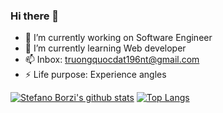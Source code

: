 ### Hi there 👋

- 🔭 I’m currently working on Software Engineer
- 🌱 I’m currently learning Web developer
- 📫 Inbox: truongquocdat196nt@gmail.com
- ⚡ Life purpose: Experience angles

[![Stefano Borzi's github stats](https://github-readme-stats.vercel.app/api?username=dat-truong196nt&show_icons=true&theme=tokyonight&hide_title=true)](https://github.com/dat-truong196nt)
[![Top Langs](https://github-readme-stats.vercel.app/api/top-langs/?username=dat-truong196nt&layout=compact&theme=material-palenight&hide_title=true)](https://github.com/anuraghazra/github-readme-stats)
